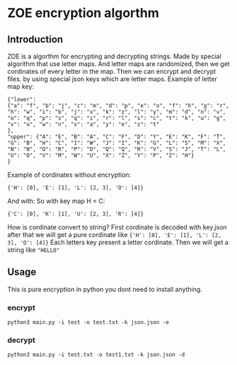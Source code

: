 # ZOE encryption algorthm

## Introduction
    
ZOE is a algorthm for encrypting and decrypting strings.
Made by special algorithm that use letter maps.
And letter maps are randomized, then we get cordinates of every letter in the map.
Then we can encrypt and decrypt files. by using special json keys which are letter maps.
Example of letter map key:
```
{"lower": 
{"a": "f", "b": "j", "c": "m", "d": "p", "e": "o", "f": "h", "g": "r", "h": "w", "i": "b", "j": "x", "k": "z", "l": "y", "m": "d", "n": "v", "o": "q", "p": "s", "q": "i", "r": "l", "s": "c", "t": "k", "u": "g", "v": "u", "w": "n", "x": "a", "y": "e", "z": "t"
}, 
"upper": {"A": "E", "B": "A", "C": "F", "D": "Y", "E": "K", "F": "T", "G": "B", "H": "C", "I": "W", "J": "I", "K": "G", "L": "S", "M": "X", "N": "N", "O": "R", "P": "D", "Q": "Q", "R": "V", "S": "J", "T": "L", "U": "O", "V": "M", "W": "U", "X": "Z", "Y": "P", "Z": "H"}
}
```
Example of cordinates without encryption:
```
{'H': [0], 'E': [1], 'L': [2, 3], 'O': [4]}
```
And with:
So with key map H = C:
```
{'C': [0], 'K': [1], 'U': [2, 3], 'R': [4]}
```
How is cordinate convert to string?
First cordinate is decoded with key.json after that we will get a pure cordinate like ```{'H': [0], 'E': [1], 'L': [2, 3], 'O': [4]}```
Each letters key present a letter cordinate.
Then we will get a string like ```"HELLO"```
## Usage
This is pure encryption in python you dont need to install anything.
### encrypt
```
python3 main.py -i test -o test.txt -k json.json -e  
```
### decrypt
```
python3 main.py -i test.txt -o test1.txt -k json.json -d 
```
